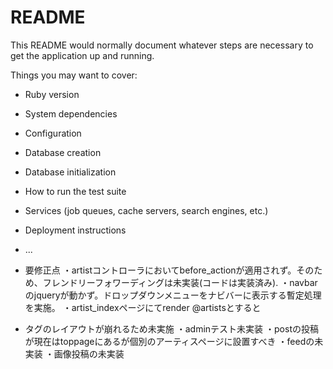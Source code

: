 # README

This README would normally document whatever steps are necessary to get the
application up and running.

Things you may want to cover:

* Ruby version

* System dependencies

* Configuration

* Database creation

* Database initialization

* How to run the test suite

* Services (job queues, cache servers, search engines, etc.)

* Deployment instructions

* ...

* 要修正点
・artistコントローラにおいてbefore_actionが適用されず。そのため、フレンドリーフォワーディングは未実装(コードは実装済み).
・navbarのjqueryが動かず。ドロップダウンメニューをナビバーに表示する暫定処理を実施。
・artist_indexページにてrender @artistsとすると<li>タグのレイアウトが崩れるため未実施
・adminテスト未実装
・postの投稿が現在はtoppageにあるが個別のアーティスページに設置すべき
・feedの未実装
・画像投稿の未実装
